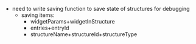 - need to write saving function to save state of structures for debugging
	- saving items:
		- widgetParams+widgetInStructure
		- entries+entryId
		- structureName+structureId+structureType